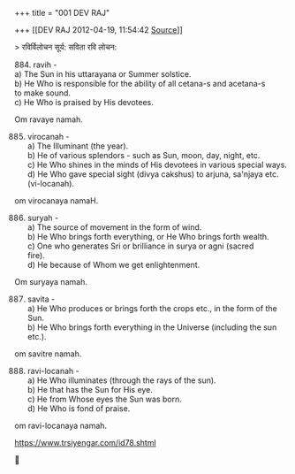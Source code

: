 +++
title = "001 DEV RAJ"

+++
[[DEV RAJ	2012-04-19, 11:54:42 [Source](https://groups.google.com/g/samskrita/c/Qsg6paLMUCo)]]



\> रविर्विलोचन सूर्य: सविता रवि लोचन:  
  
  

884\. ravih -  
a) The Sun in his uttarayana or Summer solstice.  
b) He Who is responsible for the ability of all cetana-s and acetana-s  
to make sound.  
c) He Who is praised by His devotees.  
  
Om ravaye namah.  
  
885. virocanah -  
a) The Illuminant (the year).  
b) He of various splendors - such as Sun, moon, day, night, etc.  
c) He Who shines in the minds of His devotees in various special ways.  
d) He Who gave special sight (divya cakshus) to arjuna, sa'njaya etc.  
(vi-locanah).  
  
om virocanaya namaH.  
  
886. suryah -  
a) The source of movement in the form of wind.  
b) He Who brings forth everything, or He Who brings forth wealth.  
c) One who generates Sri or brilliance in surya or agni (sacred  
fire).  
d) He because of Whom we get enlightenment.  
  
Om suryaya namah.  
  
887. savita -  
a) He Who produces or brings forth the crops etc., in the form of the  
Sun.  
b) He Who brings forth everything in the Universe (including the sun  
etc.).  
  
om savitre namah.  
  
888. ravi-locanah -  
a) He Who illuminates (through the rays of the sun).  
b) He that has the Sun for His eye.  
c) He from Whose eyes the Sun was born.  
d) He Who is fond of praise.  
  
om ravi-locanaya namah.  
  
<https://www.trsiyengar.com/id78.shtml>  



